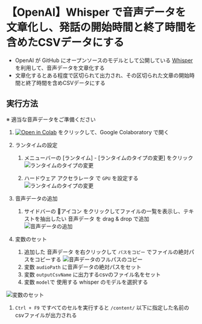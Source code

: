 # 【OpenAI】Whisper で音声データを文章化し、発話の開始時間と終了時間を含めたCSVデータにする
- OpenAI が GitHub にオープンソースのモデルとして公開している [Whisper](https://github.com/openai/whisper) を利用して、音声データを文章化する
- 文章化するとある程度で区切られて出力され、その区切られた文章の開始時間と終了時間を含めCSVデータにする

## 実行方法

※ 適当な音声データをご準備ください

1. [![Open in Colab](https://colab.research.google.com/assets/colab-badge.svg)](https://colab.research.google.com/github/takeshitayy/openai-whisper/blob/main/openai_whisper.ipynb) をクリックして、Google Colaboratory で開く
1. ランタイムの設定
    1. メニューバーの [ランタイム] - [ランタイムのタイプの変更] をクリック
     ![ランタイムのタイプの変更](https://docs.google.com/drawings/d/e/2PACX-1vTo2XkKxxwux9ATDbSPQI0PbJHMYzTJPKwUcUtIj8UwlT_h4sFm9vJtdjusib3p0nNX-j7lYX0EyWu1/pub?w=601&h=545)

    1. ハードウェア アクセラレータ で `GPU` を設定する
    ![ランタイムのタイプの変更](https://docs.google.com/drawings/d/e/2PACX-1vQL7egTWuLu9NOLb5-Z1uZCwIa9dMKraLhn6T6B3KO0_GdYhawWdOyKQaE0SlBDZ0gDr1xAUp0aCPAQ/pub?w=644&h=340)

1. 音声データの追加
    1. サイドバーの 📁アイコン をクリックしてファイルの一覧を表示し、テキストを抽出したい 音声データ を drag & drop で追加
    ![音声データの追加](https://docs.google.com/drawings/d/e/2PACX-1vQU_evi3lR57aAgoRfJhAr5FYpGBf10uA85v8Dx25rE-HMAauXwX1ON0o9KcBVyXvUjqR4H8_rMadCM/pub?w=525&h=307)

1. 変数のセット
    1. 追加した 音声データ を右クリックして `パスをコピー` でファイルの絶対パスをコピーする
        ![音声データのフルパスのコピー](https://docs.google.com/drawings/d/e/2PACX-1vR6sCrnZT8S9QNnm7IRGZRhGl1cP3AOd8ucT0iIxx-azlz_S3IoLkv1sAALxKGkc1z7JWXLaz9U2bcY/pub?w=447&h=384)
    1. 変数 `audioPath` に音声データの絶対パスをセット
    1. 変数 `outputCsvName` に出力するcsvのファイル名をセット
    1. 変数 `model`で 使用する whisper のモデルを選択する

![変数のセット](https://docs.google.com/drawings/d/e/2PACX-1vSw82EkS6M7f6H1Kp3MRyeEbf2PqNHzbWnVitCgKwAnD10z2dLsG3NL-ENrHnHzHG1PpWKUZSwxJ5iE/pub?w=946&h=393)

1. `Ctrl + F9` ですべてのセルを実行すると `/content/` 以下に指定した名前のcsvファイルが出力される
